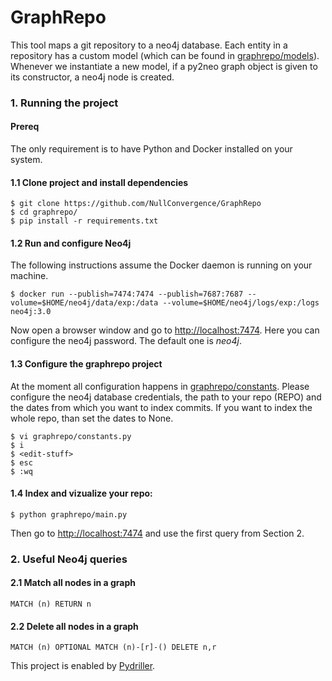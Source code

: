 # GraphRepo

This tool maps a git repository to a neo4j database. Each entity in a repository has a custom model (which can be found in [graphrepo/models](https://github.com/NullConvergence/GraphRepo/tree/develop/graphrepo/models)).
Whenever we instantiate a new model, if a py2neo graph object is given to its constructor, a neo4j node is created.

### 1. Running the project

#### Prereq
The only requirement is to have Python and Docker installed on your system.


#### 1.1 Clone project and install dependencies
```
$ git clone https://github.com/NullConvergence/GraphRepo
$ cd graphrepo/
$ pip install -r requirements.txt
```


#### 1.2 Run and configure Neo4j

The following instructions assume the Docker daemon is running on your machine.

```
$ docker run --publish=7474:7474 --publish=7687:7687 --volume=$HOME/neo4j/data/exp:/data --volume=$HOME/neo4j/logs/exp:/logs neo4j:3.0
```

Now open a browser window and go to [http://localhost:7474](http://localhost:7474). Here you can configure the neo4j password. 
The default one is *neo4j*.


#### 1.3 Configure the graphrepo project

At the moment all configuration happens in [graphrepo/constants](https://github.com/NullConvergence/GraphRepo/blob/develop/graphrepo/constants.py). 
Please configure the neo4j database credentials, the path to your repo (REPO) and the dates from which you want to index commits. If you want to index
the whole repo, than set the dates to None.


```
$ vi graphrepo/constants.py
$ i
$ <edit-stuff>
$ esc
$ :wq
```


#### 1.4 Index and vizualize your repo:

```
$ python graphrepo/main.py
```

Then go to [http://localhost:7474](http://localhost:7474) and use the first query from Section 2.



### 2. Useful Neo4j queries

#### 2.1 Match all nodes in a graph
```
MATCH (n) RETURN n
```


#### 2.2 Delete all nodes in a graph

```
MATCH (n) OPTIONAL MATCH (n)-[r]-() DELETE n,r
```



This project is enabled by [Pydriller](https://github.com/ishepard/pydriller).
